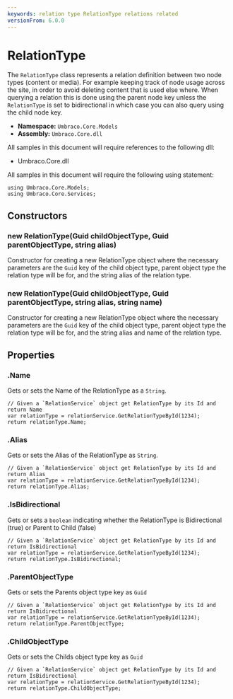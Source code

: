 ```yaml
---
keywords: relation type RelationType relations related
versionFrom: 6.0.0
---
```

# RelationType

The `RelationType` class represents a relation definition between two node types (content or media). For example keeping track of node usage across the site, in order to avoid deleting content that is used else where. When querying a relation this is done using the parent node key unless the `RelationType` is set to bidirectional in which case you can also query using the child node key.

 * **Namespace:** `Umbraco.Core.Models` 
 * **Assembly:** `Umbraco.Core.dll`

All samples in this document will require references to the following dll:

* Umbraco.Core.dll

All samples in this document will require the following using statement:
	
	using Umbraco.Core.Models;
    using Umbraco.Core.Services;

## Constructors

### new RelationType(Guid childObjectType, Guid parentObjectType, string alias)
Constructor for creating a new RelationType object where the necessary parameters are the `Guid` key of the child object type, parent object type the relation type will be for, and the string alias of the relation type.

### new RelationType(Guid childObjectType, Guid parentObjectType, string alias, string name)
Constructor for creating a new RelationType object where the necessary parameters are the `Guid` key of the child object type, parent object type the relation type will be for, and the string alias and name of the relation type.

## Properties

### .Name
Gets or sets the Name of the RelationType as a `String`.

	// Given a `RelationService` object get RelationType by its Id and return Name
	var relationType = relationService.GetRelationTypeById(1234);
	return relationType.Name;

### .Alias
Gets or sets the Alias of the RelationType as `String`.

	// Given a `RelationService` object get RelationType by its Id and return Alias
	var relationType = relationService.GetRelationTypeById(1234);
	return relationType.Alias;
    
### .IsBidirectional
Gets or sets a `boolean` indicating whether the RelationType is Bidirectional (true) or Parent to Child (false)

	// Given a `RelationService` object get RelationType by its Id and return IsBidirectional
	var relationType = relationService.GetRelationTypeById(1234);
	return relationType.IsBidirectional;
    
 ### .ParentObjectType
  Gets or sets the Parents object type key as `Guid`
  
	// Given a `RelationService` object get RelationType by its Id and return IsBidirectional
	var relationType = relationService.GetRelationTypeById(1234);
	return relationType.ParentObjectType;
    
 ### .ChildObjectType
  Gets or sets the Childs object type key as `Guid`
  
	// Given a `RelationService` object get RelationType by its Id and return IsBidirectional
	var relationType = relationService.GetRelationTypeById(1234);
	return relationType.ChildObjectType;
